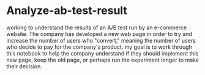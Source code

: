 # Analyze-ab-test-result
working to understand the results of an A/B test run by an e-commerce website. The company has developed a new web page in order to try and increase the number of users who "convert," meaning the number of users who decide to pay for the company's product. my goal is to work through this notebook to help the company understand if they should implement this new page, keep the old page, or perhaps run the experiment longer to make their decision.

